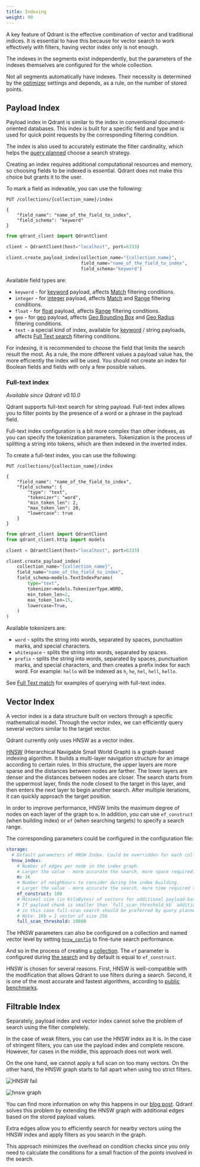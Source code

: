 ```yaml
---
title: Indexing
weight: 90
---
```


A key feature of Qdrant is the effective combination of vector and traditional indices. It is essential to have this because for vector search to work effectively with filters, having vector index only is not enough.

The indexes in the segments exist independently, but the parameters of the indexes themselves are configured for the whole collection.

Not all segments automatically have indexes.
Their necessity is determined by the [optimizer](../optimizer) settings and depends, as a rule, on the number of stored points.

## Payload Index

Payload index in Qdrant is similar to the index in conventional document-oriented databases.
This index is built for a specific field and type and is used for quick point requests by the corresponding filtering condition.

The index is also used to accurately estimate the filter cardinality, which helps the [query planned](../search) choose a search strategy.

Creating an index requires additional computational resources and memory, so choosing fields to be indexed is essential. Qdrant does not make this choice but grants it to the user.

To mark a field as indexable, you can use the following:

```http
PUT /collections/{collection_name}/index

{
    "field_name": "name_of_the_field_to_index",
    "field_schema": "keyword"
}
```

```python
from qdrant_client import QdrantClient

client = QdrantClient(host="localhost", port=6333)

client.create_payload_index(collection_name="{collection_name}", 
                            field_name="name_of_the_field_to_index", 
                            field_schema="keyword")
```

Available field types are:

* `keyword` - for [keyword](../payload/#keyword) payload, affects [Match](../filtering/#match) filtering conditions.
* `integer` - for [integer](../payload/#integer) payload, affects [Match](../filtering/#match) and [Range](../filtering/#range) filtering conditions.
* `float` - for [float](../payload/#float) payload, affects [Range](../filtering/#range) filtering conditions.
* `geo` - for [geo](../payload/#geo) payload, affects [Geo Bounding Box](../filtering/#geo-bounding-box) and [Geo Radius](../filtering/#geo-radius) filtering conditions.
* `text` - a special kind of index, available for [keyword](../payload/#keyword) / string payloads, affects [Full Text search](../filtering/#full-text-match) filtering conditions.

For indexing, it is recommended to choose the field that limits the search result the most.
As a rule, the more different values a payload value has, the more efficiently the index will be used.
You should not create an index for Boolean fields and fields with only a few possible values.

### Full-text index

*Available since Qdrant v0.10.0*

Qdrant supports full-text search for string payload.
Full-text index allows you to filter points by the presence of a word or a phrase in the payload field.

Full-text index configuration is a bit more complex than other indexes, as you can specify the tokenization parameters.
Tokenization is the process of splitting a string into tokens, which are then indexed in the inverted index.

To create a full-text index, you can use the following:

```http
PUT /collections/{collection_name}/index

{
    "field_name": "name_of_the_field_to_index",
    "field_schema": {
        "type": "text",
        "tokenizer": "word",
        "min_token_len": 2,
        "max_token_len": 20,
        "lowercase": true
    }
}
```

```python
from qdrant_client import QdrantClient
from qdrant_client.http import models

client = QdrantClient(host="localhost", port=6333)

client.create_payload_index(
    collection_name="{collection_name}",
    field_name="name_of_the_field_to_index",
    field_schema=models.TextIndexParams(
        type="text",
        tokenizer=models.TokenizerType.WORD,
        min_token_len=2,
        max_token_len=15,
        lowercase=True,
    )
)
```

Available tokenizers are:

* `word` - splits the string into words, separated by spaces, punctuation marks, and special characters.
* `whitespace` - splits the string into words, separated by spaces.
* `prefix` - splits the string into words, separated by spaces, punctuation marks, and special characters, and then creates a prefix index for each word. For example: `hello` will be indexed as `h`, `he`, `hel`, `hell`, `hello`.

See [Full Text match](../filtering/#full-text-match) for examples of querying with full-text index.

## Vector Index

A vector index is a data structure built on vectors through a specific mathematical model.
Through the vector index, we can efficiently query several vectors similar to the target vector.

Qdrant currently only uses HNSW as a vector index.

[HNSW](https://arxiv.org/abs/1603.09320) (Hierarchical Navigable Small World Graph) is a graph-based indexing algorithm. It builds a multi-layer navigation structure for an image according to certain rules. In this structure, the upper layers are more sparse and the distances between nodes are farther. The lower layers are denser and the distances between nodes are closer. The search starts from the uppermost layer, finds the node closest to the target in this layer, and then enters the next layer to begin another search. After multiple iterations, it can quickly approach the target position.

In order to improve performance, HNSW limits the maximum degree of nodes on each layer of the graph to `m`. In addition, you can use `ef_construct` (when building index) or `ef` (when searching targets) to specify a search range.

The corresponding parameters could be configured in the configuration file:

```yaml
storage:
  # Default parameters of HNSW Index. Could be overridden for each collection or named vector individually
  hnsw_index:
    # Number of edges per node in the index graph.
    # Larger the value - more accurate the search, more space required.
    m: 16
    # Number of neighbours to consider during the index building.
    # Larger the value - more accurate the search, more time required to build index.
    ef_construct: 100
    # Minimal size (in KiloBytes) of vectors for additional payload-based indexing.
    # If payload chunk is smaller than `full_scan_threshold_kb` additional indexing won't be used -
    # in this case full-scan search should be preferred by query planner and additional indexing is not required.
    # Note: 1Kb = 1 vector of size 256
    full_scan_threshold: 10000

```

The HNSW parameters can also be configured on a collection and named vector
level by setting [`hnsw_config`](../indexing/#vector-index) to fine-tune search
performance.

And so in the process of creating a [collection](../collections). The `ef` parameter is configured during [the search](../search) and by default is equal to `ef_construct`.

HNSW is chosen for several reasons.
First, HNSW is well-compatible with the modification that allows Qdrant to use filters during a search.
Second, it is one of the most accurate and fastest algorithms, according to [public benchmarks](https://github.com/erikbern/ann-benchmarks).

## Filtrable Index

Separately, payload index and vector index cannot solve the problem of search using the filter completely.

In the case of weak filters, you can use the HNSW index as it is. In the case of stringent filters, you can use the payload index and complete rescore.
However, for cases in the middle, this approach does not work well.

On the one hand, we cannot apply a full scan on too many vectors. On the other hand, the HNSW graph starts to fall apart when using too strict filters.

![HNSW fail](/docs/precision_by_m.png)

![hnsw graph](/docs/graph.gif)

You can find more information on why this happens in our [blog post](https://blog.vasnetsov.com/posts/categorical-hnsw/).
Qdrant solves this problem by extending the HNSW graph with additional edges based on the stored payload values.

Extra edges allow you to efficiently search for nearby vectors using the HNSW index and apply filters as you search in the graph.

This approach minimizes the overhead on condition checks since you only need to calculate the conditions for a small fraction of the points involved in the search.

